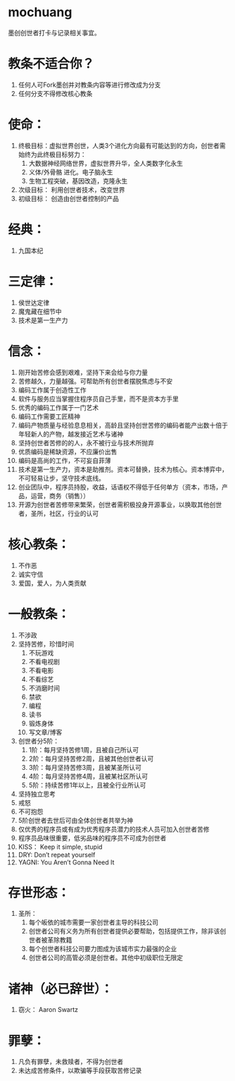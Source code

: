 # mochuang
墨创创世者打卡与记录相关事宜。

# 教条不适合你？
1. 任何人可Fork墨创并对教条内容等进行修改成为分支
1. 任何分支不得修改核心教条

# 使命：
1.  终极目标：虚拟世界创世，人类3个进化方向最有可能达到的方向，创世者需始终为此终极目标努力：
    1. 大数据神经网络世界，虚拟世界升华，全人类数字化永生
    1. 义体/外骨骼 进化。电子脑永生
    1. 生物工程突破，基因改造，克隆永生
1. 次级目标： 利用创世者技术，改变世界
1. 初级目标： 创造由创世者控制的产品

# 经典：
1. 九国本纪

# 三定律：
1. 侯世达定律
1. 魔鬼藏在细节中
1. 技术是第一生产力

# 信念：
1. 刚开始苦修会感到艰难，坚持下来会给与你力量
1. 苦修越久，力量越强。可帮助所有创世者摆脱焦虑与不安
1. 编码工作属于创造性工作
1. 软件与服务应当掌握住程序员自己手里，而不是资本方手里
1. 优秀的编码工作属于一门艺术
1. 编码工作需要工匠精神
1. 编码产物质量与经验息息相关，高龄且坚持创世苦修的编码者能产出数十倍于年轻新人的产物，越发接近艺术与诸神
1. 坚持创世者苦修的的人，永不被行业与技术所抛弃
1. 优质编码是稀缺资源，不应廉价出售
1. 编码是高尚的工作，不可妄自菲薄
1. 技术是第一生产力，资本是助推剂。资本可替换，技术为核心。资本博弈中，不可轻易让步，坚守技术底线。
1. 创业团队中，程序员持股，收益，话语权不得低于任何单方（资本，市场，产品，运营，商务（销售））
1. 开源为创世者苦修带来繁荣，创世者需积极投身开源事业，以换取其他创世者，圣所，社区，行业的认可

# 核心教条：
1. 不作恶
1. 诚实守信
1. 爱国，爱人，为人类贡献

# 一般教条：
1. 不涉政
1. 坚持苦修，珍惜时间
    1. 不玩游戏
    1. 不看电视剧
    1. 不看电影
    1. 不看综艺
    1. 不消磨时间
    1. 禁欲
    1. 编程
    1. 读书
    1. 锻炼身体
    1. 写文章/博客
1. 创世者分5阶：
    1. 1阶：每月坚持苦修1周，且被自己所认可
    1. 2阶：每月坚持苦修2周，且被其他创世者认可
    1. 3阶：每月坚持苦修3周，且被某圣所认可
    1. 4阶：每月坚持苦修4周，且被某社区所认可
    1. 5阶：持续苦修1年以上，且被全行业所认可
1. 坚持独立思考
1. 戒怒
1. 不可抱怨
1. 5阶创世者去世后可由全体创世者共举为神
1. 仅优秀的程序员或有成为优秀程序员潜力的技术人员可加入创世者苦修
1. 程序员品味很重要，低劣品味的程序员不可成为创世者
1. KISS： Keep it simple, stupid
1. DRY: Don’t repeat yourself
1. YAGNI: You Aren’t Gonna Need It

# 存世形态：
1. 圣所：
    1. 每个皈依的城市需要一家创世者主导的科技公司
    1. 创世者公司有义务为所有创世者提供必要帮助，包括提供工作，除非该创世者被革除教籍
    1. 每个创世者科技公司要力图成为该城市实力最强的企业
    1. 创世者公司的高管必须是创世者。其他中初级职位无限定

# 诸神（必已辞世）：
1. 窃火： Aaron Swartz

# 罪孽：
1. 凡负有罪孽，未救赎者，不得为创世者
1. 未达成苦修条件，以欺骗等手段获取苦修记录
